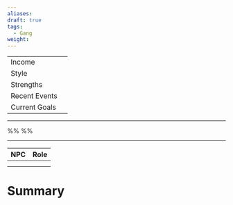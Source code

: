 ```yaml
---
aliases: 
draft: true
tags:
  - Gang
weight:
---
```

|                                           |     |
|:----------------------------------------- |:--- |
| <span class="leftTH">Income</span>        |     |
| <span class="leftTH">Style</span>         |     |
| <span class="leftTH">Strengths</span>     |     |
| <span class="leftTH">Recent Events</span> |     |
| <span class="leftTH">Current Goals</span> |     |

---
%%
%%


---

| NPC | Role |
|:---:|:----:|
|     |      |
|     |      |
# Summary